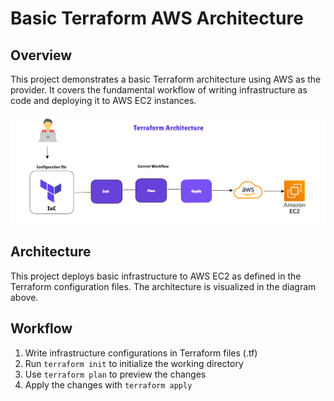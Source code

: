 
# Basic Terraform AWS Architecture

## Overview

This project demonstrates a basic Terraform architecture using AWS as the provider. It covers the fundamental workflow of writing infrastructure as code and deploying it to AWS EC2 instances.

![Basic Terraform Architecture](../readme_files/images/basic-terraform-architecture.png)


## Architecture

This project deploys basic infrastructure to AWS EC2 as defined in the Terraform configuration files. The architecture is visualized in the diagram above.

## Workflow

1. Write infrastructure configurations in Terraform files (.tf)
2. Run `terraform init` to initialize the working directory
3. Use `terraform plan` to preview the changes
4. Apply the changes with `terraform apply`


